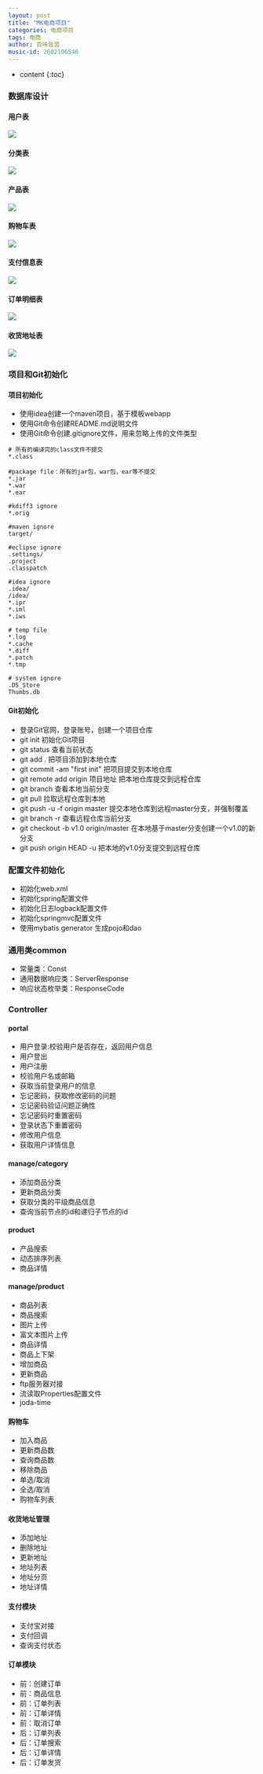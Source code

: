 ```yaml
---
layout: post
title: "MK电商项目"
categories: 电商项目
tags: 电商
author: 百味皆苦
music-id: 2602106546
---
```


* content
{:toc}
### 数据库设计

#### 用户表

![](https://raw.githubusercontent.com/BaiWeiJieKu/BaiWeiJieKu.github.io/master/images/dianshang/dianshangbiao1.png)

#### 分类表

![](https://raw.githubusercontent.com/BaiWeiJieKu/BaiWeiJieKu.github.io/master/images/dianshang/dianshangbiao2.png)

#### 产品表

![](https://raw.githubusercontent.com/BaiWeiJieKu/BaiWeiJieKu.github.io/master/images/dianshang/dianshangbiao3.png)

#### 购物车表

![](https://raw.githubusercontent.com/BaiWeiJieKu/BaiWeiJieKu.github.io/master/images/dianshang/dianshangbiao4.png)

#### 支付信息表

![](https://raw.githubusercontent.com/BaiWeiJieKu/BaiWeiJieKu.github.io/master/images/dianshang/dianshangbiao5.png)

#### 订单明细表

![](https://raw.githubusercontent.com/BaiWeiJieKu/BaiWeiJieKu.github.io/master/images/dianshang/dianshangbiao6.png)

#### 收货地址表

![](https://raw.githubusercontent.com/BaiWeiJieKu/BaiWeiJieKu.github.io/master/images/dianshang/dianshangbiao7.png)

### 项目和Git初始化

#### 项目初始化

- 使用idea创建一个maven项目，基于模板webapp
- 使用Git命令创建README.md说明文件
- 使用Git命令创建.gitignore文件，用来忽略上传的文件类型

```
# 所有的编译完的class文件不提交
*.class

#package file：所有的jar包，war包，ear等不提交
*.jar
*.war
*.ear

#kdiff3 ignore
*.orig

#maven ignore
target/

#eclipse ignore
.settings/
.project
.classpatch

#idea ignore
.idea/
/idea/
*.ipr
*.iml
*.iws

# temp file
*.log
*.cache
*.diff
*.patch
*.tmp

# system ignore
.DS_Store
Thumbs.db

```

#### Git初始化

- 登录Git官网，登录账号，创建一个项目仓库
- git init 初始化Git项目
- git status 查看当前状态
- git add .   把项目添加到本地仓库
- git commit -am "first init"   把项目提交到本地仓库
- git remote add origin 项目地址         把本地仓库提交到远程仓库
- git branch    查看本地当前分支
- git pull 拉取远程仓库到本地
- git push -u -f origin master   提交本地仓库到远程master分支，并强制覆盖
- git branch -r   查看远程仓库当前分支
- git checkout -b v1.0 origin/master    在本地基于master分支创建一个v1.0的新分支
- git push origin HEAD -u     把本地的v1.0分支提交到远程仓库



### 配置文件初始化

- 初始化web.xml
- 初始化spring配置文件
- 初始化日志logback配置文件
- 初始化springmvc配置文件
- 使用mybatis generator 生成pojo和dao

### 通用类common

- 常量类：Const
- 通用数据响应类：ServerResponse
- 响应状态枚举类：ResponseCode

### Controller

#### portal

- 用户登录:校验用户是否存在，返回用户信息
- 用户登出
- 用户注册
- 校验用户名或邮箱
- 获取当前登录用户的信息
- 忘记密码，获取修改密码的问题
- 忘记密码验证问题正确性
- 忘记密码时重置密码
- 登录状态下重置密码
- 修改用户信息
- 获取用户详情信息

#### manage/category

- 添加商品分类
- 更新商品分类
- 获取分类的平级商品信息
- 查询当前节点的id和递归子节点的id

#### product

- 产品搜索
- 动态排序列表
- 商品详情

#### manage/product

- 商品列表
- 商品搜索
- 图片上传
- 富文本图片上传
- 商品详情
- 商品上下架
- 增加商品
- 更新商品
- ftp服务器对接
- 流读取Properties配置文件
- joda-time

#### 购物车

- 加入商品
- 更新商品数
- 查询商品数
- 移除商品
- 单选/取消
- 全选/取消
- 购物车列表

#### 收货地址管理

- 添加地址
- 删除地址
- 更新地址
- 地址列表
- 地址分页
- 地址详情

#### 支付模块

- 支付宝对接
- 支付回调
- 查询支付状态

#### 订单模块

- 前：创建订单
- 前：商品信息
- 前：订单列表
- 前：订单详情
- 前：取消订单
- 后：订单列表
- 后：订单搜索
- 后：订单详情
- 后：订单发货